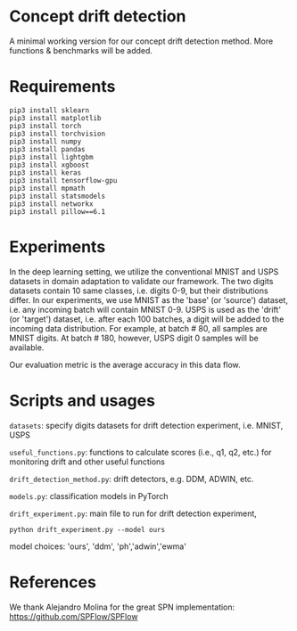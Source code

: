 # Concept drift detection

A minimal working version for our concept drift detection method. More functions & benchmarks will be added. 

# Requirements
```
pip3 install sklearn
pip3 install matplotlib
pip3 install torch
pip3 install torchvision
pip3 install numpy
pip3 install pandas
pip3 install lightgbm
pip3 install xgboost
pip3 install keras
pip3 install tensorflow-gpu
pip3 install mpmath
pip3 install statsmodels
pip3 install networkx
pip3 install pillow==6.1
```

# Experiments

In the deep learning setting, we utilize the conventional MNIST and USPS datasets in domain adaptation to validate our framework. The two digits datasets contain 10 same classes, i.e. digits 0-9, but their distributions differ. In our experiments, we use MNIST as the 'base' (or 'source') dataset, i.e. any incoming batch will contain MNIST 0-9. USPS is used as the 'drift' (or 'target') dataset, i.e. after each 100 batches, a digit will be added to the incoming data distribution. For example, at batch # 80, all samples are MNIST digits. At batch # 180, however, USPS digit 0 samples will be available. 

Our evaluation metric is the average accuracy in this data flow.

# Scripts and usages

`datasets`: specify digits datasets for drift detection experiment, i.e. MNIST, USPS

`useful_functions.py`: functions to calculate scores (i.e., q1, q2, etc.) for monitoring drift and other useful functions

`drift_detection_method.py`: drift detectors, e.g. DDM, ADWIN, etc.

`models.py`: classification models in PyTorch

`drift_experiment.py`: main file to run for drift detection experiment, 

```
python drift_experiment.py --model ours
```

model choices: 'ours', 'ddm', 'ph','adwin','ewma'

# References

We thank Alejandro Molina for the great SPN implementation: https://github.com/SPFlow/SPFlow
